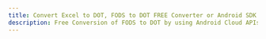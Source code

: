 ---title: Convert Excel to DOT, FODS to DOT FREE Converter or Android SDKdescription: Free Conversion of FODS to DOT by using Android Cloud APIs & SDKs. Also Create, Edit & Render Microsoft Excel, CSV and SpreadsheetML worksheets or spreadsheet in the Cloud.---
